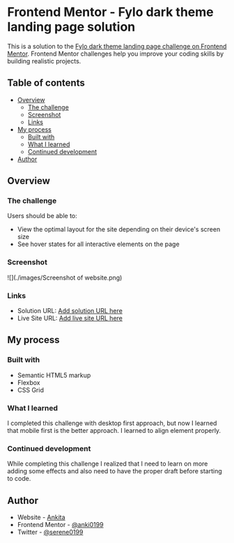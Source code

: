 # Frontend Mentor - Fylo dark theme landing page solution

This is a solution to the [Fylo dark theme landing page challenge on Frontend Mentor](https://www.frontendmentor.io/challenges/fylo-dark-theme-landing-page-5ca5f2d21e82137ec91a50fd). Frontend Mentor challenges help you improve your coding skills by building realistic projects.

## Table of contents

- [Overview](#overview)
  - [The challenge](#the-challenge)
  - [Screenshot](#screenshot)
  - [Links](#links)
- [My process](#my-process)
  - [Built with](#built-with)
  - [What I learned](#what-i-learned)
  - [Continued development](#continued-development)
- [Author](#author)

## Overview

### The challenge

Users should be able to:

- View the optimal layout for the site depending on their device's screen size
- See hover states for all interactive elements on the page

### Screenshot

![](./images/Screenshot of website.png)

### Links

- Solution URL: [Add solution URL here](https://your-solution-url.com)
- Live Site URL: [Add live site URL here](https://your-live-site-url.com)

## My process

### Built with

- Semantic HTML5 markup
- Flexbox
- CSS Grid

### What I learned

I completed this challenge with desktop first approach, but now I learned that mobile first is the better approach.
I learned to align element properly.

### Continued development

While completing this challenge I realized that I need to learn on more adding some effects and also need to have the proper draft before starting to code.

## Author

- Website - [Ankita](https://github.com/anki0199)
- Frontend Mentor - [@anki0199](https://www.frontendmentor.io/profile/anki0199)
- Twitter - [@serene0199](https://twitter.com/serene0199)
